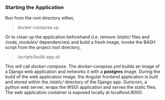 ### Starting the Application

Run from the root directory either,

> docker-compose up

Or to clean up the application beforehand (i.e. remove <i>/static/</i> files and <i>/node_modules/</i> dependencies) and build a fresh image, invoke the BASH script from the project root directory,

> /scripts/build-app.sh

This will call <i>docker-compose</i>. The <i>docker-compose.yml</i> builds an image of a Django web application and networks it with a <b>postgres</b> image. During the build of the web application image, the Angular frontend application is built and stored within the <i>/static/</i> directory of the Django app. Gunicorn, a python web server, wraps the WSGI application and serves the static files. The web application container is exposed locally at <i>localhost:8000</i>. 